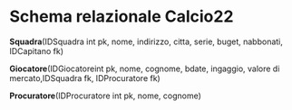 # Schema relazionale Calcio22

__Squadra__(IDSquadra int pk, nome, indirizzo, citta, serie, buget, nabbonati, IDCapitano fk)

__Giocatore__(IDGiocatoreint pk, nome, cognome, bdate, ingaggio, valore di mercato,IDSquadra fk, IDProcuratore fk)

__Procuratore__(IDProcuratore int pk, nome, cognome)

